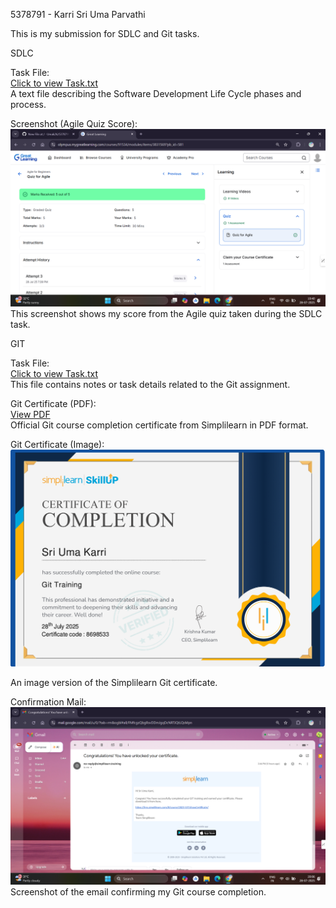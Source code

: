 5378791 - Karri Sri Uma Parvathi

This is my submission for SDLC and Git tasks.

SDLC

Task File:  
[Click to view Task.txt](./SDLC/Task.txt)  
A text file describing the Software Development Life Cycle phases and process.

Screenshot (Agile Quiz Score):  
![Agile Quiz Score](./SDLC/Agile%20Quiz%20Score%20.png)  
This screenshot shows my score from the Agile quiz taken during the SDLC task.

GIT

Task File:  
[Click to view Task.txt](./GIT/Task.txt)  
This file contains notes or task details related to the Git assignment.

Git Certificate (PDF):  
[View PDF](./GIT/Simpllearn%20Git%20Certificate.pdf)  
Official Git course completion certificate from Simplilearn in PDF format.

Git Certificate (Image):  
![Git Certificate](./GIT/Simpllearn%20Git%20Certificate.png)  


An image version of the Simplilearn Git certificate.

Confirmation Mail:  
![Confirmation Mail](./GIT/conformation%20mail%20.png)  
Screenshot of the email confirming my Git course completion.
